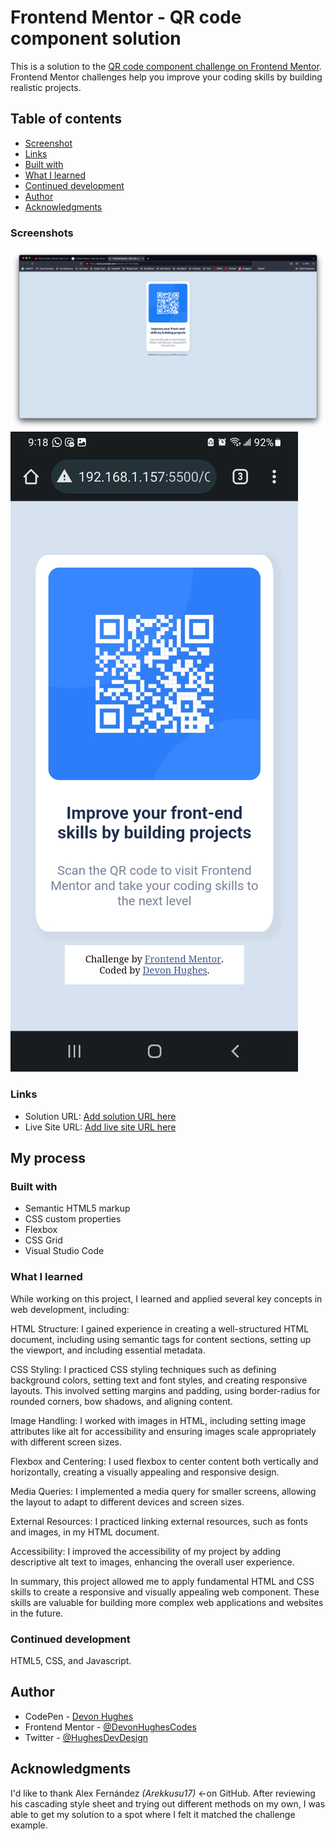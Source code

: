 # Frontend Mentor - QR code component solution

This is a solution to the [QR code component challenge on Frontend Mentor](https://www.frontendmentor.io/challenges/qr-code-component-iux_sIO_H). Frontend Mentor challenges help you improve your coding skills by building realistic projects. 

## Table of contents

  - [Screenshot](#screenshot)
  - [Links](#links)
  - [Built with](#built-with)
  - [What I learned](#what-i-learned)
  - [Continued development](#continued-development)
- [Author](#author)
- [Acknowledgments](#acknowledgments)

### Screenshots

![](./webbrowserview.jpg)
![](./mobiledeviceview.jpg)

### Links

- Solution URL: [Add solution URL here](https://your-solution-url.com)
- Live Site URL: [Add live site URL here](https://your-live-site-url.com)

## My process

### Built with

- Semantic HTML5 markup
- CSS custom properties
- Flexbox
- CSS Grid
- Visual Studio Code

### What I learned


While working on this project, I learned and applied several key concepts in web development, including:

HTML Structure: I gained experience in creating a well-structured HTML document, including using semantic tags for content sections, setting up the viewport, and including essential metadata.

CSS Styling: I practiced CSS styling techniques such as defining background colors, setting text and font styles, and creating responsive layouts. This involved setting margins and padding, using border-radius for rounded corners, bow shadows, and aligning content.

Image Handling: I worked with images in HTML, including setting image attributes like alt for accessibility and ensuring images scale appropriately with different screen sizes.

Flexbox and Centering: I used flexbox to center content both vertically and horizontally, creating a visually appealing and responsive design.

Media Queries: I implemented a media query for smaller screens, allowing the layout to adapt to different devices and screen sizes.

External Resources: I practiced linking external resources, such as fonts and images, in my HTML document.

Accessibility: I improved the accessibility of my project by adding descriptive alt text to images, enhancing the overall user experience.

In summary, this project allowed me to apply fundamental HTML and CSS skills to create a responsive and visually appealing web component. These skills are valuable for building more complex web applications and websites in the future.

### Continued development

HTML5, CSS, and Javascript.

## Author

- CodePen - [Devon Hughes](https://codepen.io/Devon-Hughes-the-decoder)
- Frontend Mentor - [@DevonHughesCodes](https://www.frontendmentor.io/profile/DevonHughesCodes)
- Twitter - [@HughesDevDesign](https://twitter.com/HughesDevDesign)

## Acknowledgments

I'd like to thank Alex Fernández *(Arekkusu17)* <-on GitHub. After reviewing his cascading style sheet and trying out different methods on my own, I was able to get my solution to a spot where I felt it matched the challenge example.
